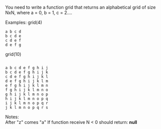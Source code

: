 You need to write a function grid that returns an alphabetical grid of size NxN, where a = 0, b = 1, c = 2....

Examples:
grid(4)

<pre>
<code>a b c d
b c d e
c d e f
d e f g
</code></pre>

grid(10)

<pre><code>
a b c d e f g h i j
b c d e f g h i j k
c d e f g h i j k l
d e f g h i j k l m
e f g h i j k l m n
f g h i j k l m n o
g h i j k l m n o p
h i j k l m n o p q
i j k l m n o p q r
j k l m n o p q r s
</pre></code>

Notes: <br/>
After "z" comes "a"
If function receive N < 0 should return: <b>null</b>
